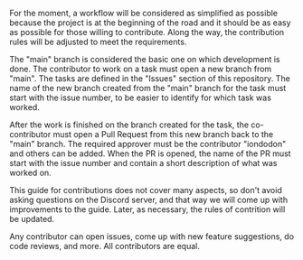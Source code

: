 For the moment, a workflow will be considered as simplified as possible because the project is at the beginning 
of the road and it should be as easy as possible for those willing to contribute. Along the way, the contribution
rules will be adjusted to meet the requirements.


The "main" branch is considered the basic one on which development is done. The contributor to work on a task must 
open a new branch from "main". The tasks are defined in the "Issues" section of this repository. The name of the new 
branch created from the "main" branch for the task must start with the issue number, to be easier to identify for which task was worked.


After the work is finished on the branch created for the task, the co-contributor must open a Pull Request from this
new branch back to the "main" branch. The required approver must be the contributor "iondodon" and others can be added. 
When the PR is opened, the name of the PR must start with the issue number and contain a short description of what was worked on.


This guide for contributions does not cover many aspects, so don't avoid asking questions on the Discord server, 
and that way we will come up with improvements to the guide. Later, as necessary, the rules of contrition will be updated.


Any contributor can open issues, come up with new feature suggestions, do code reviews, and more. All contributors are equal.
